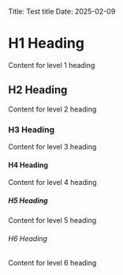 Title: Test title
Date: 2025-02-09

# H1 Heading

Content for level 1 heading

## H2 Heading

Content for level 2 heading

### H3 Heading

Content for level 3 heading

#### H4 Heading

Content for level 4 heading

##### H5 Heading

Content for level 5 heading

###### H6 Heading

Content for level 6 heading
